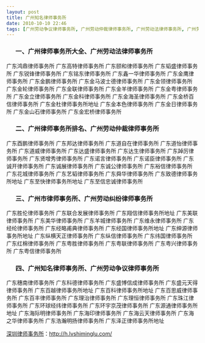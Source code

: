 ```yaml
---
layout: post
title: 广州知名律师事务所
date: 2010-10-10 22:46
tags: [广州劳动争议律师事务所, 广州劳动仲裁律师事务所, 广州劳动法律师事务所, 广州劳动纠纷律师事务所, 广州市律师事务所, 广州律师事务所大全, 广州律师事务所排名, 深圳律师事务所, 深圳法律咨询电话]
---
```

<ol>
<h3>一、广州律师事务所大全、广州劳动法律师事务所</h3>
</ol>
广东鸿鼎律师事务所
广东高特律师事务所
广东颐和律师事务所
广东韬盛律师事务所
广东锐锋律师事务所
广东铭东律师事务所
广东鑫一华律师事务所
广东金鹰律师事务所
广东金鹏律师事务所
广东金马波士德律师事务所
广东金领律师事务所
广东金轮律师事务所
广东金联律师事务所
广东金羊律师事务所
广东金粤律师事务所
广东金立律师事务所
广东金科律师事务所
广东金海圣律师事务所
广东金桥百信律师事务所
广东金杜律师事务所地址
广东金本色律师事务所
广东金日律师事务所
广东金山石律师事务所
广东金宏桥律师事务所
<ol>
<h3>二、广州律师事务所排名、广州劳动仲裁律师事务所</h3>
</ol>
广东酉鹏律师事务所
广东邦达律师事务所
广东道自在律师事务所
广东道怡律师事务所
广东道威律师事务所
广东达盛律师事务所
广东达生律师事务所
广东踔厉律师事务所
广东贤增秀律师事务所
广东诺言律师事务所
广东诺臣律师事务所
广东诚开律师事务所
广东诚展律师事务所
广东诚公律师事务所
广东裕信律师事务所
广东花城律师事务所
广东艺韬律师事务所
广东舜华律师事务所
广东致德律师事务所地址
广东至快律师事务所地址
广东至信忠诚律师事务所
<ol>
<h3>三、广州市律师事务所、广州劳动纠纷律师事务所</h3>
</ol>
广东胜伦律师事务所
广东联合发展律师事务所
广东翔信律师事务所地址
广东美联律师事务所
广东美华律师事务所
广东羊城律师事务所
广东维永律师事务所
广东经纶律师事务所
广东经略甫典律师事务所
广东经国律师事务所地址
广东绅源律师事务所地址
广东纵横天正律师事务所
广东纵信律师事务所
广东纬国律师事务所
广东红棉律师事务所
广东粤胜律师事务所
广东粤联律师事务所
广东粤兴律师事务所
广东粤信律师事务所
<ol>
<h3>四、广州知名律师事务所、广州劳动争议律师事务所</h3>
</ol>
广东穗南律师事务所
广东科德律师事务所
广东盛博信成律师事务所
广东盛元天得律师事务所
广东百越律师事务所地址
广东百科律师事务所地址
广东百思威律师事务所
广东百丰律师事务所
广东理治律师事务所
广东理恒律师事务所
广东珠江律师事务所
广东环球经纬律师事务所
广东环宇京茂律师事务所
广东源通律师事务所地址
广东海际明律师事务所
广东海印律师事务所
广东海云天律师事务所
广东海之华律师事务所
广东浩瀚明扬律师事务所
广东泽正律师事务所地址

<a href="http://h.lvshiminglu.com/">深圳律师事务所</a>：<a href="http://h.lvshiminglu.com/">http://h.lvshiminglu.com/</a>

